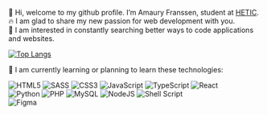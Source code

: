 👋 Hi, welcome to my github profile. I’m Amaury Franssen, student at <a href="https://www.hetic.net/">HETIC</a>.<br/> 
🔥 I am glad to share my new passion for web development with you.<br/>
👀 I am interested in constantly searching better ways to code applications and websites.<br/>

[![Top Langs](https://github-readme-stats.vercel.app/api/top-langs/?username=ExploryKod&layout=compact&langs_count=10&hide=html,css)](https://github.com/ExploryKod/github-readme-stats)<br/>

🌱 I am currently learning or planning to learn these technologies:<br/>

   ![HTML5](https://img.shields.io/badge/html5-%23E34F26.svg?style=for-the-badge&logo=html5&logoColor=white)
   ![SASS](https://img.shields.io/badge/SASS-hotpink.svg?style=for-the-badge&logo=SASS&logoColor=white)
   ![CSS3](https://img.shields.io/badge/css3-%231572B6.svg?style=for-the-badge&logo=css3&logoColor=white)
   ![JavaScript](https://img.shields.io/badge/javascript-%23323330.svg?style=for-the-badge&logo=javascript&logoColor=%23F7DF1E)
   ![TypeScript](https://img.shields.io/badge/typescript-%23007ACC.svg?style=for-the-badge&logo=typescript&logoColor=white)
   ![React](https://img.shields.io/badge/react-%2320232a.svg?style=for-the-badge&logo=react&logoColor=%2361DAFB)<br/>
   ![Python](https://img.shields.io/badge/python-3670A0?style=for-the-badge&logo=python&logoColor=ffdd54)
   ![PHP](https://img.shields.io/badge/php-%23777BB4.svg?style=for-the-badge&logo=php&logoColor=white)
   ![MySQL](https://img.shields.io/badge/mysql-%2300f.svg?style=for-the-badge&logo=mysql&logoColor=white)
   ![NodeJS](https://img.shields.io/badge/node.js-6DA55F?style=for-the-badge&logo=node.js&logoColor=white)
   ![Shell Script](https://img.shields.io/badge/shell_script-%23121011.svg?style=for-the-badge&logo=gnu-bash&logoColor=white)<br/>
   ![Figma](https://img.shields.io/badge/figma-%23F24E1E.svg?style=for-the-badge&logo=figma&logoColor=white)

<!---
ExploryKod/ExploryKod is a ✨ special ✨ repository because its `README.md` (this file) appears on your GitHub profile.
You can click the Preview link to take a look at your changes.
--->
